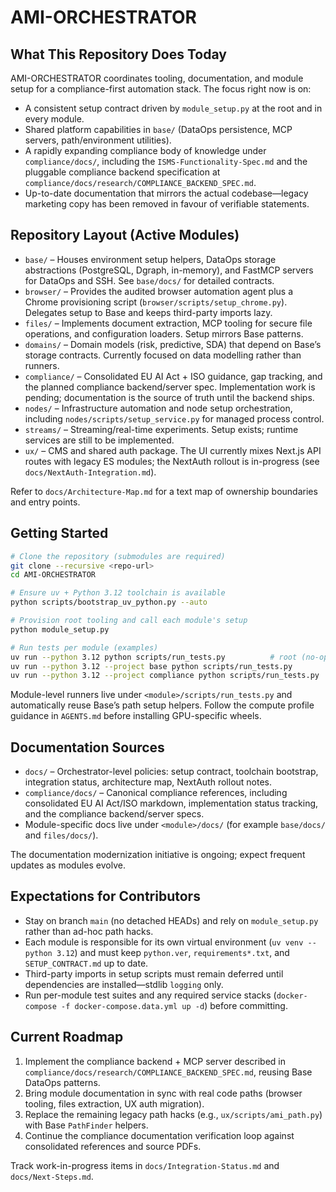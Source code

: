 # AMI-ORCHESTRATOR

## What This Repository Does Today

AMI-ORCHESTRATOR coordinates tooling, documentation, and module setup for a compliance-first automation stack. The focus right now is on:

- A consistent setup contract driven by `module_setup.py` at the root and in every module.
- Shared platform capabilities in `base/` (DataOps persistence, MCP servers, path/environment utilities).
- A rapidly expanding compliance body of knowledge under `compliance/docs/`, including the `ISMS-Functionality-Spec.md` and the pluggable compliance backend specification at `compliance/docs/research/COMPLIANCE_BACKEND_SPEC.md`.
- Up-to-date documentation that mirrors the actual codebase—legacy marketing copy has been removed in favour of verifiable statements.

## Repository Layout (Active Modules)

- `base/` – Houses environment setup helpers, DataOps storage abstractions (PostgreSQL, Dgraph, in-memory), and FastMCP servers for DataOps and SSH. See `base/docs/` for detailed contracts.
- `browser/` – Provides the audited browser automation agent plus a Chrome provisioning script (`browser/scripts/setup_chrome.py`). Delegates setup to Base and keeps third-party imports lazy.
- `files/` – Implements document extraction, MCP tooling for secure file operations, and configuration loaders. Setup mirrors Base patterns.
- `domains/` – Domain models (risk, predictive, SDA) that depend on Base’s storage contracts. Currently focused on data modelling rather than runners.
- `compliance/` – Consolidated EU AI Act + ISO guidance, gap tracking, and the planned compliance backend/server spec. Implementation work is pending; documentation is the source of truth until the backend ships.
- `nodes/` – Infrastructure automation and node setup orchestration, including `nodes/scripts/setup_service.py` for managed process control.
- `streams/` – Streaming/real-time experiments. Setup exists; runtime services are still to be implemented.
- `ux/` – CMS and shared auth package. The UI currently mixes Next.js API routes with legacy ES modules; the NextAuth rollout is in-progress (see `docs/NextAuth-Integration.md`).

Refer to `docs/Architecture-Map.md` for a text map of ownership boundaries and entry points.

## Getting Started

```bash
# Clone the repository (submodules are required)
git clone --recursive <repo-url>
cd AMI-ORCHESTRATOR

# Ensure uv + Python 3.12 toolchain is available
python scripts/bootstrap_uv_python.py --auto

# Provision root tooling and call each module's setup
python module_setup.py

# Run tests per module (examples)
uv run --python 3.12 python scripts/run_tests.py          # root (no-op today)
uv run --python 3.12 --project base python scripts/run_tests.py
uv run --python 3.12 --project compliance python scripts/run_tests.py
```

Module-level runners live under `<module>/scripts/run_tests.py` and automatically reuse Base’s path setup helpers. Follow the compute profile guidance in `AGENTS.md` before installing GPU-specific wheels.

## Documentation Sources

- `docs/` – Orchestrator-level policies: setup contract, toolchain bootstrap, integration status, architecture map, NextAuth rollout notes.
- `compliance/docs/` – Canonical compliance references, including consolidated EU AI Act/ISO markdown, implementation status tracking, and the compliance backend/server specs.
- Module-specific docs live under `<module>/docs/` (for example `base/docs/` and `files/docs/`).

The documentation modernization initiative is ongoing; expect frequent updates as modules evolve.

## Expectations for Contributors

- Stay on branch `main` (no detached HEADs) and rely on `module_setup.py` rather than ad-hoc path hacks.
- Each module is responsible for its own virtual environment (`uv venv --python 3.12`) and must keep `python.ver`, `requirements*.txt`, and `SETUP_CONTRACT.md` up to date.
- Third-party imports in setup scripts must remain deferred until dependencies are installed—stdlib `logging` only.
- Run per-module test suites and any required service stacks (`docker-compose -f docker-compose.data.yml up -d`) before committing.

## Current Roadmap

1. Implement the compliance backend + MCP server described in `compliance/docs/research/COMPLIANCE_BACKEND_SPEC.md`, reusing Base DataOps patterns.
2. Bring module documentation in sync with real code paths (browser tooling, files extraction, UX auth migration).
3. Replace the remaining legacy path hacks (e.g., `ux/scripts/ami_path.py`) with Base `PathFinder` helpers.
4. Continue the compliance documentation verification loop against consolidated references and source PDFs.

Track work-in-progress items in `docs/Integration-Status.md` and `docs/Next-Steps.md`.
